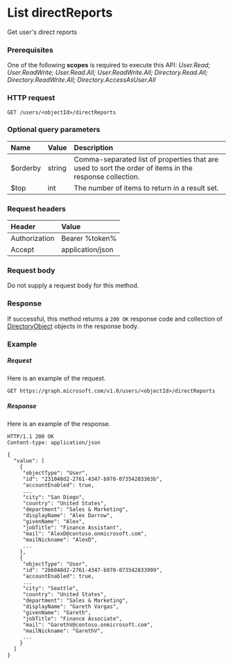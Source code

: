 # List directReports

Get user's direct reports
### Prerequisites
One of the following **scopes** is required to execute this API: 
*User.Read; User.ReadWrite; User.Read.All; User.ReadWrite.All; Directory.Read.All; Directory.ReadWrite.All; Directory.AccessAsUser.All*

### HTTP request
<!-- { "blockType": "ignored" } -->
```http
GET /users/<objectId>/directReports
```
### Optional query parameters
|Name|Value|Description|
|:---------------|:--------|:-------|
|$orderby|string|Comma-separated list of properties that are used to sort the order of items in the response collection.|
|$top|int|The number of items to return in a result set.|

### Request headers
| Header       | Value|
|:-----------|:------|
| Authorization  | Bearer %token%  |
| Accept  | application/json|

### Request body
Do not supply a request body for this method.
### Response
If successful, this method returns a `200 OK` response code and collection of [DirectoryObject](../resources/directoryobject.md) objects in the response body.
### Example
##### Request
Here is an example of the request.
<!-- {
  "blockType": "request",
  "name": "get_directreports"
}-->
```http
GET https://graph.microsoft.com/v1.0/users/<objectId>/directReports
```
##### Response
Here is an example of the response.
<!-- {
  "blockType": "response",
  "truncated": false,
  "@odata.type": "microsoft.graph.directoryobject",
  "isCollection": true
} -->
```http
HTTP/1.1 200 OK
Content-type: application/json

{
  "value": [
    {
     "objectType": "User",
     "id": "231048d2-2761-4347-b978-07354283363b",
     "accountEnabled": true,
     ...
     "city": "San Diego",
     "country": "United States",
     "department": "Sales & Marketing",
     "displayName": "Alex Darrow",
     "givenName": "Alex",
     "jobTitle": "Finance Assistant",
     "mail": "AlexD@contoso.onmicrosoft.com",
     "mailNickname": "AlexD",
     ...
    },
    {
     "objectType": "User",
     "id": "266048d2-2761-4347-b978-073542833999",
     "accountEnabled": true,
     ...
     "city": "Seattle",
     "country": "United States",
     "department": "Sales & Marketing",
     "displayName": "Gareth Vargas",
     "givenName": "Gareth",
     "jobTitle": "Finance Associate",
     "mail": "GarethV@contoso.onmicrosoft.com",
     "mailNickname": "GarethV",
     ...
    }
  ]
}
```

<!-- uuid: 8fcb5dbc-d5aa-4681-8e31-b001d5168d79
2015-10-25 14:57:30 UTC -->
<!-- {
  "type": "#page.annotation",
  "description": "List directReports",
  "keywords": "",
  "section": "documentation",
  "tocPath": ""
}-->